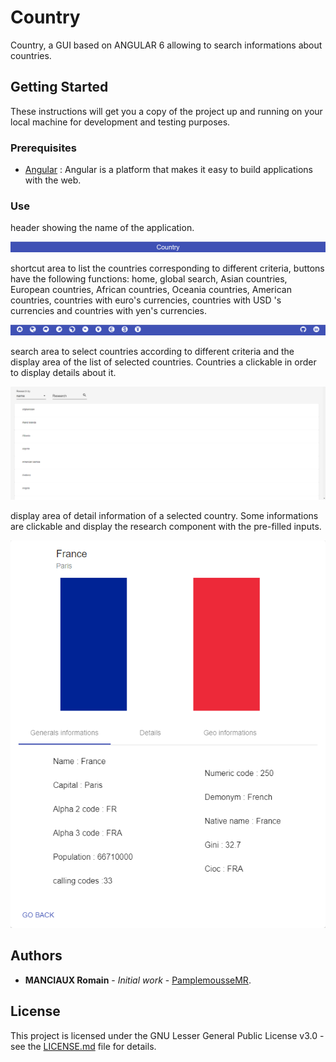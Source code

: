 # Country

Country, a GUI based on ANGULAR 6 allowing to search informations about countries.

## Getting Started

These instructions will get you a copy of the project up and running on your local machine for development and testing purposes.

### Prerequisites

- [Angular](https://angular.io/) : Angular is a platform that makes it easy to build applications with the web.

### Use

header showing the name of the application.

![alt text](media/header.png)

shortcut area to list the countries corresponding to different criteria, buttons have the following functions: home, global search, Asian countries, European countries, African countries, Oceania countries, American countries, countries with euro's currencies, countries with USD 's currencies and  countries with yen's currencies.

![alt text](media/menu.png)

search area to select countries according to different criteria and the display area of ​​the list of selected countries. Countries a clickable in order to display details about it.

![alt text](media/research.png)

display area of ​​detail information of a selected country. Some informations are clickable and display the research component with the pre-filled inputs.

![alt text](media/details.png)

## Authors

* **MANCIAUX Romain** - *Initial work* - [PamplemousseMR](https://github.com/PamplemousseMR).

## License

This project is licensed under the GNU Lesser General Public License v3.0 - see the [LICENSE.md](LICENSE.md) file for details.